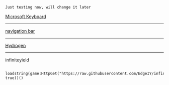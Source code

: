 ```Just testing now, will change it later```

[Microsoft Keyboard](https://d.apkpure.com/b/APK/com.touchtype.swiftkey?version=latest) 

---------

[navigation bar](https://d.apkpure.com/b/APK/nu.nav.bar?version=latest)

---------

[Hydrogen](https://linkvertise.com/514008/hydrogen-download/1)

---------

infiniteyield

```

loadstring(game:HttpGet("https://raw.githubusercontent.com/EdgeIY/infiniteyield/master/source", true))()

```

